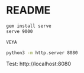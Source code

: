 # README
```sh
gem install serve
serve 9000

VEYA

python3 -m http.server 8080
```

Test: http://localhost:8080